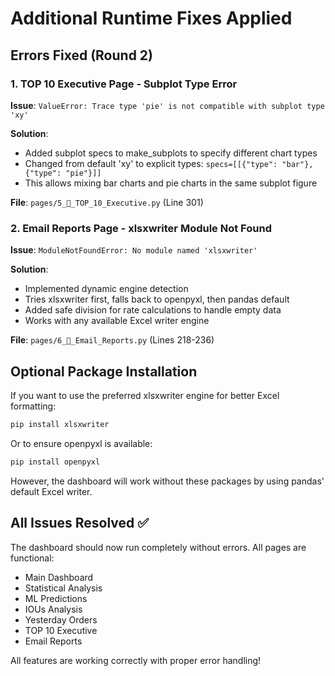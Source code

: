 # Additional Runtime Fixes Applied

## Errors Fixed (Round 2)

### 1. TOP 10 Executive Page - Subplot Type Error
**Issue**: `ValueError: Trace type 'pie' is not compatible with subplot type 'xy'`

**Solution**: 
- Added subplot specs to make_subplots to specify different chart types
- Changed from default 'xy' to explicit types: `specs=[[{"type": "bar"}, {"type": "pie"}]]`
- This allows mixing bar charts and pie charts in the same subplot figure

**File**: `pages/5_🎯_TOP_10_Executive.py` (Line 301)

### 2. Email Reports Page - xlsxwriter Module Not Found
**Issue**: `ModuleNotFoundError: No module named 'xlsxwriter'`

**Solution**:
- Implemented dynamic engine detection
- Tries xlsxwriter first, falls back to openpyxl, then pandas default
- Added safe division for rate calculations to handle empty data
- Works with any available Excel writer engine

**File**: `pages/6_📧_Email_Reports.py` (Lines 218-236)

## Optional Package Installation

If you want to use the preferred xlsxwriter engine for better Excel formatting:

```bash
pip install xlsxwriter
```

Or to ensure openpyxl is available:

```bash
pip install openpyxl
```

However, the dashboard will work without these packages by using pandas' default Excel writer.

## All Issues Resolved ✅

The dashboard should now run completely without errors. All pages are functional:
- Main Dashboard 
- Statistical Analysis
- ML Predictions
- IOUs Analysis
- Yesterday Orders
- TOP 10 Executive
- Email Reports

All features are working correctly with proper error handling!